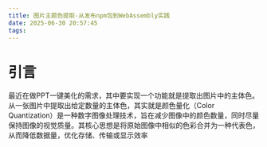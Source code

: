 ```yaml
---
title: 图片主题色提取-从发布npm包到WebAssembly实践
date: 2025-06-30 20:57:45
tags:
---
```


# 引言

最近在做PPT一键美化的需求，其中要实现一个功能就是提取出图片中的主体色。从一张图片中提取出给定数量的主体色，其实就是颜色量化（Color Quantization）是一种数字图像处理技术，旨在减少图像中的颜色数量，同时尽量保持图像的视觉质量。其核心思想是将原始图像中相似的色彩合并为一种代表色，从而降低数据量，优化存储、传输或显示效率

